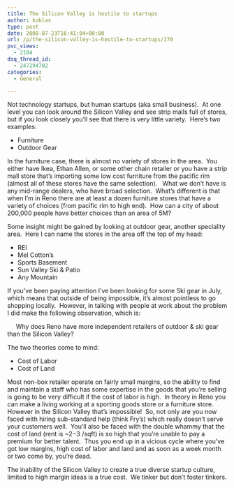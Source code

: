 ```yaml
---
title: The Silicon Valley is hostile to startups
author: koblas
type: post
date: 2008-07-23T16:41:04+00:00
url: /p/the-silicon-valley-is-hostile-to-startups/170
pvc_views:
  - 2104
dsq_thread_id:
  - 247294702
categories:
  - General

---
```

Not technology startups, but human startups (aka small business).&nbsp; At one level you can look around the Silicon Valley and see strip malls full of stores, but if you look closely you&#8217;ll see that there is very little variety.&nbsp; Here&#8217;s two examples:

  * Furniture
  * Outdoor Gear

In the furniture case, there is almost no variety of stores in the area.&nbsp; You either have Ikea, Ethan Allen, or some other chain retailer or you have a strip mall store that&#8217;s importing some low cost furniture from the pacific rim (almost all of these stores have the same selection).&nbsp;&nbsp; What we don&#8217;t have is any mid-range dealers, who have broad selection.&nbsp; What&#8217;s different is that when I&#8217;m in Reno there are at least a dozen furniture stores that have a variety of choices (from pacific rim to high end).&nbsp; How can a city of about 200,000 people have better choices than an area of 5M?

Some insight might be gained by looking at outdoor gear, another speciality area.&nbsp; Here I can name the stores in the area off the top of my head:

  * REI
  * Mel Cotton&#8217;s
  * Sports Basement
  * Sun Valley Ski & Patio
  * Any Mountain

If you&#8217;ve been paying attention I&#8217;ve been looking for some Ski gear in July, which means that outside of being impossible, it&#8217;s almost pointless to go shopping locally.&nbsp; However, in talking with people at work about the problem I did make the following observation, which is:

&nbsp;&nbsp;&nbsp;&nbsp; Why does Reno have more independent retailers of outdoor & ski gear than the Silicon Valley?

The two theories come to mind:

  * Cost of Labor
  * Cost of Land

Most non-box retailer operate on fairly small margins, so the ability to find and maintain a staff who has some expertise in the goods that you&#8217;re selling is going to be very difficult if the cost of labor is high.&nbsp; In theory in Reno you can make a living working at a sporting goods store or a furniture store.&nbsp; However in the Silicon Valley that&#8217;s impossible!&nbsp; So, not only are you now faced with hiring sub-standard help (think Fry&#8217;s) which really doesn&#8217;t serve your customers well.&nbsp; You&#8217;ll also be faced with the double whammy that the cost of land (rent is ~$2-$3 /sqft) is so high that you&#8217;re unable to pay a premium for better talent.&nbsp; Thus you end up in a vicious cycle where you&#8217;ve got low margins, high cost of labor and land and as soon as a week month or two come by, you&#8217;re dead.

The inability of the Silicon Valley to create a true diverse startup culture, limited to high margin ideas is a true cost.&nbsp; We tinker but don&#8217;t foster tinkers.
